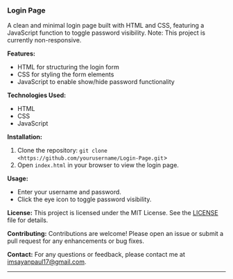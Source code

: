 ### Login Page

A clean and minimal login page built with HTML and CSS, featuring a JavaScript function to toggle password visibility. Note: This project is currently non-responsive.

**Features:**

- HTML for structuring the login form
- CSS for styling the form elements
- JavaScript to enable show/hide password functionality

**Technologies Used:**

- HTML
- CSS
- JavaScript

**Installation:**

1. Clone the repository: `git clone <https://github.com/yourusername/Login-Page.git`>
2. Open `index.html` in your browser to view the login page.

**Usage:**

- Enter your username and password.
- Click the eye icon to toggle password visibility.

**License:**
This project is licensed under the MIT License. See the [LICENSE](notion://www.notion.so/LICENSE) file for details.

**Contributing:**
Contributions are welcome! Please open an issue or submit a pull request for any enhancements or bug fixes.

**Contact:**
For any questions or feedback, please contact me at [imsayanpaul17@gmail.com](mailto:imsayanpaul17@gmail.com).

---

